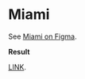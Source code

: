 # Miami

See [Miami on Figma](https://www.figma.com/file/OgS4RW5LfkJX613IfBeI6n/miami_home?node-id=0%3A1).

**Result**

[LINK](https://itstan.github.io/layout_miami2/src/).
